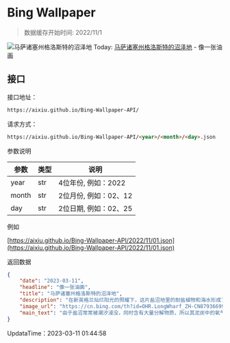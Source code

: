 # Bing Wallpaper

> 数据缓存开始时间: 2022/11/1

![马萨诸塞州格洛斯特的沼泽地](https://cn.bing.com/th?id=OHR.LongWharf_ZH-CN8793669955_1920x1080.jpg&rf=LaDigue_1920x1080.jpg)
Today: [马萨诸塞州格洛斯特的沼泽地](https://cn.bing.com/th?id=OHR.LongWharf_ZH-CN8793669955_1920x1080.jpg&rf=LaDigue_1920x1080.jpg) - 像一张油画

## 接口

接口地址：

```html
https://aixiu.github.io/Bing-Wallpaper-API/
```

请求方式：

```html
https://aixiu.github.io/Bing-Wallpaper-API/<year>/<month>/<day>.json
```

参数说明

| 参数 | 类型 | 说明 |
| - | - | - |
| year | str | 4位年份, 例如：2022 |
| month | str | 2位月份, 例如：02、12 |
| day | str | 2位日期, 例如：02、25 |

例如

[https://aixiu.github.io/Bing-Wallpaper-API/2022/11/01.json](https://aixiu.github.io/Bing-Wallpaper-API/2022/11/01.json)

返回数据

```json
{
    "date": "2023-03-11",
    "headline": "像一张油画",
    "title": "马萨诸塞州格洛斯特的沼泽地",
    "description": "在新英格兰灿烂阳光的照耀下，这片盐沼地里的耐盐植物和海水形成了色彩鲜明的对比。盐沼是水生食物链中重要的一环，同时也是孕育野生动植物的温床。",
    "image_url": "https://cn.bing.com/th?id=OHR.LongWharf_ZH-CN8793669955_1920x1080.jpg&rf=LaDigue_1920x1080.jpg",
    "main_text": "由于盐沼常常被潮汐浸没，同时含有大量分解物质，所以其泥炭中的氧气含量极低。"
}
```

UpdataTime：2023-03-11 01:44:58
